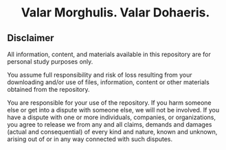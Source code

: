 <h1 align="center" style="border-bottom: none">
  Valar Morghulis. Valar Dohaeris.
</h1>

## Disclaimer

All information, content, and materials available in this repository are for personal study purposes only.

You assume full responsibility and risk of loss resulting from your downloading and/or use of files, information, content or other materials obtained from the repository.

You are responsible for your use of the repository. If you harm someone else or get into a dispute with someone else, we will not be involved. If you have a dispute with one or more individuals, companies, or organizations, you agree to release we from any and all claims, demands and damages (actual and consequential) of every kind and nature, known and unknown, arising out of or in any way connected with such disputes.
